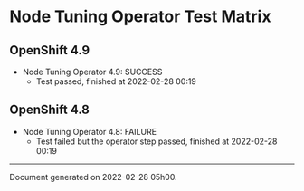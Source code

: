 
Node Tuning Operator Test Matrix
================================

OpenShift 4.9
-------------



* Node Tuning Operator 4.9: SUCCESS
  - Test passed, finished at 2022-02-28 00:19

OpenShift 4.8
-------------



* Node Tuning Operator 4.8: FAILURE
  - Test failed but the operator step passed, finished at 2022-02-28 00:19

---
Document generated on 2022-02-28 05h00.
